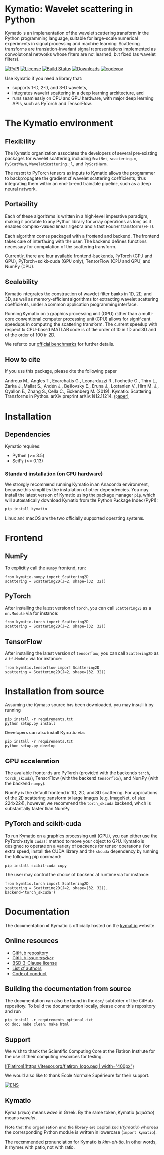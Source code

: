 Kymatio: Wavelet scattering in Python
======================================

Kymatio is an implementation of the wavelet scattering transform in the Python programming language, suitable for large-scale numerical experiments in signal processing and machine learning.
Scattering transforms are translation-invariant signal representations implemented as convolutional networks whose filters are not learned, but fixed (as wavelet filters).

[![PyPI](https://img.shields.io/badge/python-3.5%2C%203.6%2C%203.7-blue.svg)](https://pypi.org/project/kymatio/)
[![License](https://img.shields.io/badge/License-BSD%203--Clause-blue.svg)](https://opensource.org/licenses/BSD-3-Clause)
[![Build Status](https://travis-ci.org/kymatio/kymatio.svg?branch=master)](https://travis-ci.org/kymatio/kymatio)
[![Downloads](https://pepy.tech/badge/kymatio)](https://pepy.tech/project/kymatio)
[![codecov](https://codecov.io/gh/kymatio/kymatio/branch/master/graph/badge.svg)](https://codecov.io/gh/kymatio/kymatio)


Use Kymatio if you need a library that:
* supports 1-D, 2-D, and 3-D wavelets,
* integrates wavelet scattering in a deep learning architecture, and
* runs seamlessly on CPU and GPU hardware, with major deep learning APIs, such
  as PyTorch and TensorFlow.

# The Kymatio environment

## Flexibility

The Kymatio organization associates the developers of several pre-existing packages for wavelet scattering, including `ScatNet`, `scattering.m`, `PyScatWave`, `WaveletScattering.jl`, and `PyScatHarm`.

The resort to PyTorch tensors as inputs to Kymatio allows the programmer to backpropagate the gradient of wavelet scattering coefficients, thus integrating them within an end-to-end trainable pipeline, such as a deep neural network.

## Portability

Each of these algorithms is written in a high-level imperative paradigm, making it portable to any Python library for array operations as long as it enables complex-valued linear algebra and a fast Fourier transform (FFT).

Each algorithm comes packaged with a frontend and backend. The frontend takes care of
interfacing with the user. The backend defines functions necessary for
computation of the scattering transform.

Currently, there are four available frontend-backends, PyTorch (CPU and GPU), PyTorch+scikit-cuda (GPU only), TensorFlow (CPU and GPU) and NumPy (CPU).

## Scalability

Kymatio integrates the construction of wavelet filter banks in 1D, 2D, and 3D, as well as memory-efficient algorithms for extracting wavelet scattering coefficients, under a common application programming interface.

Running Kymatio on a graphics processing unit (GPU) rather than a multi-core conventional computer processing unit (CPU) allows for significant speedups in computing the scattering transform.
The current speedup with respect to CPU-based MATLAB code is of the order of 10 in 1D and 3D and of the order of 100 in 2D.

We refer to our [official benchmarks](https://www.kymat.io/userguide.html#benchmarks) for further details.

## How to cite

If you use this package, please cite the following paper:

Andreux M., Angles T., Exarchakis G., Leonarduzzi R., Rochette G., Thiry L., Zarka J., Mallat S., Andén J., Belilovsky E., Bruna J., Lostanlen V., Hirn M. J., Oyallon E., Zhang S., Cella C., Eickenberg M. (2019). Kymatio: Scattering Transforms in Python. arXiv preprint arXiv:1812.11214. [(paper)](https://arxiv.org/abs/1812.11214)

# Installation


## Dependencies

Kymatio requires:

* Python (>= 3.5)
* SciPy (>= 0.13)


### Standard installation (on CPU hardware)
We strongly recommend running Kymatio in an Anaconda environment, because this simplifies the installation of other
dependencies. You may install the latest version of Kymatio using the package manager `pip`, which will automatically download
Kymatio from the Python Package Index (PyPI):

```
pip install kymatio
```

Linux and macOS are the two officially supported operating systems.


# Frontend

## NumPy

To explicitly call the `numpy` frontend, run:

```
from kymatio.numpy import Scattering2D
scattering = Scattering2D(J=2, shape=(32, 32))
```

## PyTorch

After installing the latest version of `torch`, you can call `Scattering2D` as a `nn.Module` via for instance:

```
from kymatio.torch import Scattering2D
scattering = Scattering2D(J=2, shape=(32, 32))
```

## TensorFlow

After installing the latest version of `tensorflow`, you can call `Scattering2D` as a `tf.Module` via for instance:

```
from kymatio.tensorflow import Scattering2D
scattering = Scattering2D(J=2, shape=(32, 32))
```

# Installation from source

Assuming the Kymatio source has been downloaded, you may install it by running

```
pip install -r requirements.txt
python setup.py install
```

Developers can also install Kymatio via:

```
pip install -r requirements.txt
python setup.py develop
```


## GPU acceleration

The available frontends are PyTorch (provided with the backends `torch`, `torch_skcuda`), TensorFlow (with the backend
`tensorflow`), and NumPy (with the backend `numpy`).

NumPy is the default frontend in 1D, 2D, and 3D scattering. For applications of the 2D scattering transform to large
images (e.g. ImageNet, of size 224x224), however, we recommend the `torch_skcuda` backend, which is substantially faster
than NumPy.

## PyTorch and scikit-cuda

To run Kymatio on a graphics processing unit (GPU), you can either use the PyTorch-style `cuda()` method to move your
object to GPU. Kymatio is designed to operate on a variety of backends for tensor operations. For extra speed, install
the CUDA library and the `skcuda` dependency by running the following pip command:

```
pip install scikit-cuda cupy
```

The user may control the choice of backend at runtime via for instance:

```
from kymatio.torch import Scattering2D
scattering = Scattering2D(J=2, shape=(32, 32)), backend='torch_skcuda')
```

# Documentation

The documentation of Kymatio is officially hosted on the [kymat.io](https://www.kymat.io/) website.


## Online resources

* [GitHub repository](https://github.com/kymatio/kymatio)
* [GitHub issue tracker](https://github.com/kymatio/kymatio/issues)
* [BSD-3-Clause license](https://github.com/kymatio/kymatio/blob/master/LICENSE.md)
* [List of authors](https://github.com/kymatio/kymatio/blob/master/AUTHORS.md)
* [Code of conduct](https://github.com/kymatio/kymatio/blob/master/CODE_OF_CONDUCT.md)


## Building the documentation from source
The documentation can also be found in the `doc/` subfolder of the GitHub repository.
To build the documentation locally, please clone this repository and run

```
pip install -r requirements_optional.txt
cd doc; make clean; make html
```

## Support

We wish to thank the Scientific Computing Core at the Flatiron Institute for the use of their computing resources for testing.

[![Flatiron](https://itensor.org/flatiron_logo.png | width="400px")](https://www.flatironinstitute.org/)

We would also like to thank École Normale Supérieure for their support.

[![ENS](https://www.ens.fr/sites/default/files/inline-images/logo.jpg)](https://www.ens.fr/)

## Kymatio

Kyma (*κύμα*) means *wave* in Greek. By the same token, Kymatio (*κυμάτιο*) means *wavelet*.

Note that the organization and the library are capitalized (*Kymatio*) whereas the corresponding Python module is written in lowercase (`import kymatio`).

The recommended pronunciation for Kymatio is *kim-ah-tio*. In other words, it rhymes with patio, not with ratio.

